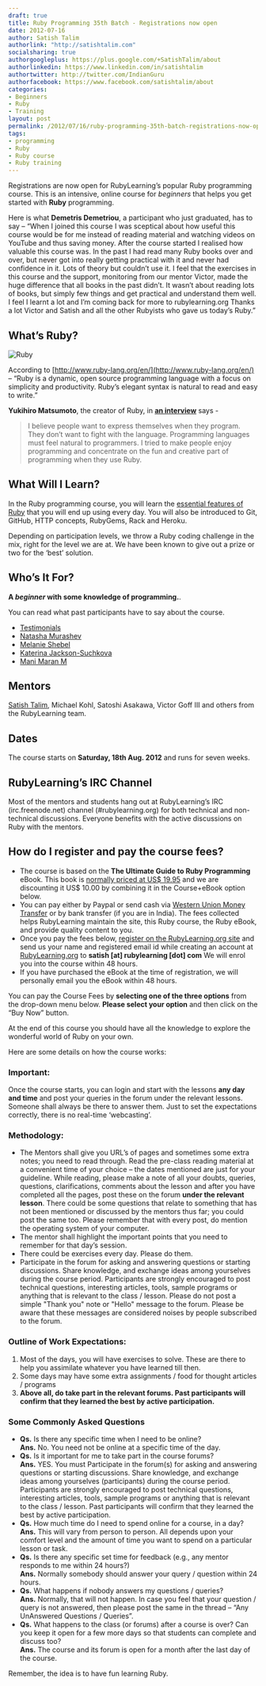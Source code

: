 ```yaml
---
draft: true
title: Ruby Programming 35th Batch - Registrations now open
date: 2012-07-16
author: Satish Talim
authorlink: "http://satishtalim.com"
socialsharing: true
authorgoogleplus: https://plus.google.com/+SatishTalim/about
authorlinkedin: https://www.linkedin.com/in/satishtalim
authortwitter: http://twitter.com/IndianGuru
authorfacebook: https://www.facebook.com/satishtalim/about
categories:
- Beginners
- Ruby
- Training
layout: post
permalink: /2012/07/16/ruby-programming-35th-batch-registrations-now-open/
tags:
- programming
- Ruby
- Ruby course
- Ruby training
---
```

Registrations are now open for RubyLearning’s popular Ruby programming
course. This is an intensive, online course for *beginners* that helps
you get started with **Ruby** programming.

Here is what **Demetris Demetriou**, a participant who just graduated,
has to say – “When I joined this course I was sceptical about how useful
this course would be for me instead of reading material and watching
videos on YouTube and thus saving money. After the course started I
realised how valuable this course was. In the past I had read many Ruby
books over and over, but never got into really getting practical with it
and never had confidence in it. Lots of theory but couldn’t use it. I
feel that the exercises in this course and the support, monitoring from
our mentor Victor, made the huge difference that all books in the past
didn’t. It wasn’t about reading lots of books, but simply few things and
get practical and understand them well. I feel I learnt a lot and I’m
coming back for more to rubylearning.org Thanks a lot Victor and Satish
and all the other Rubyists who gave us today’s Ruby.”

## What’s Ruby?

![Ruby](http://rubylearning.com/images/rubylogo.png "License: http://creativecommons.org/licenses/by-sa/2.5/")

According to
[http://www.ruby-lang.org/en/](http://www.ruby-lang.org/en/) – “Ruby is
a dynamic, open source programming language with a focus on simplicity
and productivity. Ruby’s elegant syntax is natural to read and easy to
write.”

**Yukihiro Matsumoto**, the creator of Ruby, in **[an
interview](http://linuxdevcenter.com/pub/a/linux/2001/11/29/ruby.html)**
says -

> I believe people want to express themselves when they program. They
> don’t want to fight with the language. Programming languages must feel
> natural to programmers. I tried to make people enjoy programming and
> concentrate on the fun and creative part of programming when they use
> Ruby.

## What Will I Learn?

In the Ruby programming course, you will learn the [essential features
of Ruby](http://rubylearning.com/satishtalim/tutorial.html) that you
will end up using every day. You will also be introduced to Git, GitHub,
HTTP concepts, RubyGems, Rack and Heroku.

Depending on participation levels, we throw a Ruby coding challenge in
the mix, right for the level we are at. We have been known to give out a
prize or two for the ‘best’ solution.

## Who’s It For?

**A *beginner* with some knowledge of programming.**.

You can read what past participants have to say about the course.

-   [Testimonials](http://rubylearning.com/other/testimonials.html)
-   [Natasha
    Murashev](http://natashatherobot.com/2012/02/07/rubylearning-core-ruby-review/)
-   [Melanie
    Shebel](http://www.codegurl.com/2011/10/ruby-doctest-with-victor-goff-of.html)
-   [Katerina
    Jackson-Suchkova](http://katpreneur.tumblr.com/post/27084326683/i-am-not-young-enough-to-know-everything)
-   [Mani Maran
    M](http://maniempire.blogspot.in/2011/07/ruby-pair-programming.html)

## Mentors

[Satish Talim](http://satishtalim.com/), Michael Kohl, Satoshi Asakawa,
Victor Goff III and others from the RubyLearning team.

## Dates

The course starts on **Saturday, 18th Aug. 2012** and runs for seven
weeks.

## RubyLearning’s IRC Channel

Most of the mentors and students hang out at RubyLearning’s IRC
(irc.freenode.net) channel (\#rubylearning.org) for both technical and
non-technical discussions. Everyone benefits with the active discussions
on Ruby with the mentors.

## How do I register and pay the course fees?

-   The course is based on the **The Ultimate Guide to Ruby
    Programming** eBook. This book is [normally priced at US\$
    19.95](http://book.rubylearning.org/) and we are discounting it US\$
    10.00 by combining it in the Course+eBook option below.
-   You can pay either by Paypal or send cash via [Western Union Money
    Transfer](http://www.westernunion.com/info/selectCountry.asp) or by
    bank transfer (if you are in India). The fees collected helps
    RubyLearning maintain the site, this Ruby course, the Ruby eBook,
    and provide quality content to you.
-   Once you pay the fees below, [register on the RubyLearning.org
    site](http://rubylearning.org/classes) and send us your name and
    registered email id while creating an account at
    [RubyLearning.org](http://rubylearning.org/classes) to **satish [at]
    rubylearning [dot] com** We will enrol you into the course within 48
    hours.
-   If you have purchased the eBook at the time of registration, we will
    personally email you the eBook within 48 hours.

You can pay the Course Fees by **selecting one of the three options**
from the drop-down menu below. **Please select your option** and then
click on the “Buy Now” button.

At the end of this course you should have all the knowledge to explore
the wonderful world of Ruby on your own.

Here are some details on how the course works:

### Important:

Once the course starts, you can login and start with the lessons **any
day and time** and post your queries in the forum under the relevant
lessons. Someone shall always be there to answer them. Just to set the
expectations correctly, there is no real-time ‘webcasting’.

### Methodology:

-   The Mentors shall give you URL’s of pages and sometimes some extra
    notes; you need to read through. Read the pre-class reading material
    at a convenient time of your choice – the dates mentioned are just
    for your guideline. While reading, please make a note of all your
    doubts, queries, questions, clarifications, comments about the
    lesson and after you have completed all the pages, post these on the
    forum **under the relevant lesson**. There could be some questions
    that relate to something that has not been mentioned or discussed by
    the mentors thus far; you could post the same too. Please remember
    that with every post, do mention the operating system of your
    computer.
-   The mentor shall highlight the important points that you need to
    remember for that day’s session.
-   There could be exercises every day. Please do them.
-   Participate in the forum for asking and answering questions or
    starting discussions. Share knowledge, and exchange ideas among
    yourselves during the course period. Participants are strongly
    encouraged to post technical questions, interesting articles, tools,
    sample programs or anything that is relevant to the class / lesson.
    Please do not post a simple "Thank you" note or "Hello" message to
    the forum. Please be aware that these messages are considered noises
    by people subscribed to the forum.

### Outline of Work Expectations:

1.  Most of the days, you will have exercises to solve. These are there
    to help you assimilate whatever you have learned till then.
2.  Some days may have some extra assignments / food for thought
    articles / programs
3.  **Above all, do take part in the relevant forums. Past participants
    will confirm that they learned the best by active participation.**

### Some Commonly Asked Questions

-   **Qs.** Is there any specific time when I need to be online?\
    **Ans.** No. You need not be online at a specific time of the day.
-   **Qs.** Is it important for me to take part in the course forums?\
    **Ans.** YES. You must Participate in the forum(s) for asking and
    answering questions or starting discussions. Share knowledge, and
    exchange ideas among yourselves (participants) during the course
    period. Participants are strongly encouraged to post technical
    questions, interesting articles, tools, sample programs or anything
    that is relevant to the class / lesson. Past participants will
    confirm that they learned the best by active participation.
-   **Qs.** How much time do I need to spend online for a course, in a
    day?\
    **Ans.** This will vary from person to person. All depends upon your
    comfort level and the amount of time you want to spend on a
    particular lesson or task.
-   **Qs.** Is there any specific set time for feedback (e.g., any
    mentor responds to me within 24 hours?)\
    **Ans.** Normally somebody should answer your query / question
    within 24 hours.
-   **Qs.** What happens if nobody answers my questions / queries?\
    **Ans.** Normally, that will not happen. In case you feel that your
    question / query is not answered, then please post the same in the
    thread – “Any UnAnswered Questions / Queries”.
-   **Qs.** What happens to the class (or forums) after a course is
    over? Can you keep it open for a few more days so that students can
    complete and discuss too?\
    **Ans.** The course and its forum is open for a month after the last
    day of the course.

Remember, the idea is to have fun learning Ruby.
